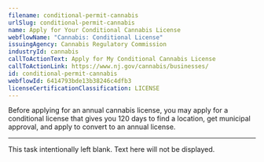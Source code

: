 ```yaml
---
filename: conditional-permit-cannabis
urlSlug: conditional-permit-cannabis
name: Apply for Your Conditional Cannabis License
webflowName: "Cannabis: Conditional License"
issuingAgency: Cannabis Regulatory Commission
industryId: cannabis
callToActionText: Apply for My Conditional Cannabis License
callToActionLink: https://www.nj.gov/cannabis/businesses/
id: conditional-permit-cannabis
webflowId: 6414793bde13b38246c4dfb3
licenseCertificationClassification: LICENSE
---
```


Before applying for an annual cannabis license, you may apply for a conditional license that gives you 120 days to find a location, get municipal approval, and apply to convert to an annual license.

- - -

This task intentionally left blank. Text here will not be displayed.
